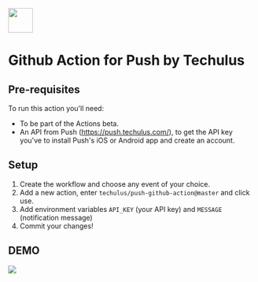 <img height="50px" src="https://push.techulus.com/img/logo.svg"/>

# Github Action for Push by Techulus

## Pre-requisites

To run this action you'll need:

- To be part of the Actions beta.
- An API from Push (https://push.techulus.com/), to get the API key you've to install Push's iOS or Android app and create an account.

## Setup

1. Create the workflow and choose any event of your choice.
2. Add a new action, enter `techulus/push-github-action@master` and click use.
3. Add environment variables `API_KEY` (your API key) and `MESSAGE` (notification message)
4. Commit your changes!

## DEMO

<img src="https://github.com/techulus/push-github-action/blob/master/setup.gif?raw=true"/>
